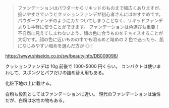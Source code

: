 > ファンデーションはパウダーからリキッドのものまで幅広くありますが、扱いやすさでいうとクッションファンデが初心者さんにはおすすめです。パウダーファンデのようにカサついてしまうことなく、リキッドファンデよりも手軽に使うことができます。
> ファンデーションは色選びも重要！　不自然に見えてしまわないよう、顔の色に合うものをチョイスすることが大切です。顔の色に近いものの中でも明るめと暗めの 2 色で迷ったら、肌になじみやすい暗めを選んだ方が ◎！

https://www.shiseido.co.jp/sw/beautyinfo/DB009098/

クッションファンデは 10g 前後で 1000-5000 円くらい。
コンパクトは使いまわして、スポンジとパフだけの詰め替え用もある。

化粧下地の上に載せる。

白粉も役割としてはファンデーションに近い。
現代のファンデーションは油性だが、白粉は水性の物もある。
